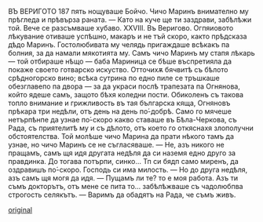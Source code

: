 ﻿ВЪ ВЕРИГОТО
187
пять нощуваше Бойчо. Чичо Маринъ внимателно му прѣгледа и прѣвърза раната.
— Като на куче ще ти заздрави, забѣлѣжи той.
Вече се разсъмваше хубаво.
XXVIII.
Въ Веригово.
Огпяиовото лѣкувание отиваше успѣшно, макаръ и не тъй скоро, както прѣдсказа дѣдо Маринъ. Гостолюбивата му челядь пригаждаше всѣкакъ па болния, за да намали мякотията му. Самъ чичо Маринъ му стапя лѣкарь — той отбираше нѣщо — баба Мариница се бѣше въспретияла да покаже своето готварско искуство. Отточихѫ бячвитѣ съ бѣлото срѣдногорско вино; всѣка сутрина по едно пиле се тръшкаше обезглавепо па двора — за да украси послѣ трапезата па Огнянова, който ядеше самъ, защото бѣхя коледни пости.
Обиколенъ съ такова топло внимание и грижливость въ тая българска кяща, Огняновъ прѣкара три недѣли, отъ день на день по́-добрѣ. Само го мячеше нетърпѣнпе да узнае по́-скоро какво ставаше въ Бѣла-Черкова, съ Рада, съ приятелитѣ му и съ дѣлото, отъ което го откяснахя злополучни обстоятелства. Той молѣше чичо Марина да прати нѣкого тамъ да узнае, но чичо Маринъ се не съгласяваше.
— Не, азъ никого не пращамъ, самъ щя идя другата недѣля да си наземя едно друго за правдинка. До тогава потърпи, синко... Тп си бядп само миренъ, да оздравишъ по́-скоро. Господь си има милость.
— Но до друга недѣля, азъ самъ щя могя да идя.
— Пущамъ ли те? то е моя работа. Азъ ти съмъ докторътъ, отъ мене се пита то... забѣлѣжваше съ чадолюбпва строгость селякътъ.
— Варимъ да обадятъ на Рада, че съмъ живъ.

[original](images/212.jpg)